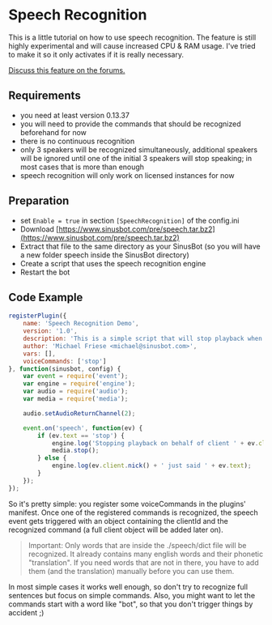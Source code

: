 # Speech Recognition

This is a little tutorial on how to use speech recognition. The feature is still highly experimental and will cause increased CPU & RAM usage. I've tried to make it so it only activates if it is really necessary.

[Discuss this feature on the forums.](https://forum.sinusbot.com/threads/using-speech-recognition.1693/)

## Requirements

* you need at least version 0.13.37
* you will need to provide the commands that should be recognized beforehand for now
* there is no continuous recognition
* only 3 speakers will be recognized simultaneously, additional speakers will be ignored until one of the initial 3 speakers will stop speaking; in most cases that is more than enough
* speech recognition will only work on licensed instances for now

## Preparation

* set `Enable = true` in section `[SpeechRecognition]` of the config.ini
* Download [https://www.sinusbot.com/pre/speech.tar.bz2](https://www.sinusbot.com/pre/speech.tar.bz2)
* Extract that file to the same directory as your SinusBot (so you will have a new folder speech inside the SinusBot directory)
* Create a script that uses the speech recognition engine
* Restart the bot

## Code Example

```javascript
registerPlugin({
    name: 'Speech Recognition Demo',
    version: '1.0',
    description: 'This is a simple script that will stop playback when you say "stop"',
    author: 'Michael Friese <michael@sinusbot.com>',
    vars: [],
    voiceCommands: ['stop']
}, function(sinusbot, config) {
    var event = require('event');
    var engine = require('engine');
    var audio = require('audio');
    var media = require('media');

    audio.setAudioReturnChannel(2);

    event.on('speech', function(ev) {
        if (ev.text == 'stop') {
            engine.log('Stopping playback on behalf of client ' + ev.client.nick());
            media.stop();
        } else {
            engine.log(ev.client.nick() + ' just said ' + ev.text);
        }
    });
});
```

So it's pretty simple: you register some voiceCommands in the plugins' manifest. Once one of the registered commands is recognized, the speech event gets triggered with an object containing the clientId and the recognized command (a full client object will be added later on).

> Important: Only words that are inside the ./speech/dict file will be recognized. It already contains many english words and their phonetic "translation". If you need words that are not in there, you have to add them (and the translation) manually before you can use them.

In most simple cases it works well enough, so don't try to recognize full sentences but focus on simple commands. Also, you might want to let the commands start with a word like "bot", so that you don't trigger things by accident ;)